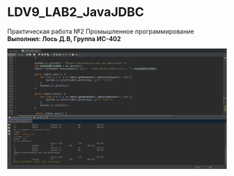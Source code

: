 # LDV9_LAB2_JavaJDBC

Практическая работа №2 Промышленное программирование <br />
**Выполнил: Лось Д.В, Группа ИС-402**

![Screenshot](screenshot.png)
